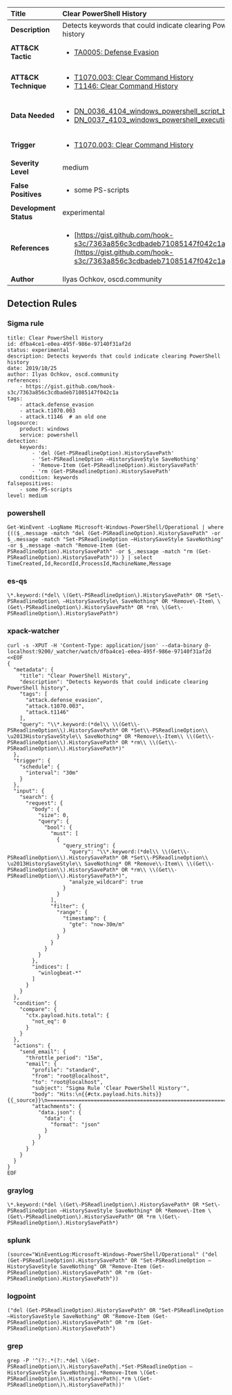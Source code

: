 | Title                    | Clear PowerShell History       |
|:-------------------------|:------------------|
| **Description**          | Detects keywords that could indicate clearing PowerShell history |
| **ATT&amp;CK Tactic**    |  <ul><li>[TA0005: Defense Evasion](https://attack.mitre.org/tactics/TA0005)</li></ul>  |
| **ATT&amp;CK Technique** | <ul><li>[T1070.003: Clear Command History](https://attack.mitre.org/techniques/T1070/003)</li><li>[T1146: Clear Command History](https://attack.mitre.org/techniques/T1146)</li></ul>  |
| **Data Needed**          | <ul><li>[DN_0036_4104_windows_powershell_script_block](../Data_Needed/DN_0036_4104_windows_powershell_script_block.md)</li><li>[DN_0037_4103_windows_powershell_executing_pipeline](../Data_Needed/DN_0037_4103_windows_powershell_executing_pipeline.md)</li></ul>  |
| **Trigger**              | <ul><li>[T1070.003: Clear Command History](../Triggers/T1070.003.md)</li></ul>  |
| **Severity Level**       | medium |
| **False Positives**      | <ul><li>some PS-scripts</li></ul>  |
| **Development Status**   | experimental |
| **References**           | <ul><li>[https://gist.github.com/hook-s3c/7363a856c3cdbadeb71085147f042c1a](https://gist.github.com/hook-s3c/7363a856c3cdbadeb71085147f042c1a)</li></ul>  |
| **Author**               | Ilyas Ochkov, oscd.community |


## Detection Rules

### Sigma rule

```
title: Clear PowerShell History
id: dfba4ce1-e0ea-495f-986e-97140f31af2d
status: experimental
description: Detects keywords that could indicate clearing PowerShell history
date: 2019/10/25
author: Ilyas Ochkov, oscd.community
references:
    - https://gist.github.com/hook-s3c/7363a856c3cdbadeb71085147f042c1a
tags:
    - attack.defense_evasion
    - attack.t1070.003
    - attack.t1146  # an old one
logsource:
    product: windows
    service: powershell
detection:
    keywords:
        - 'del (Get-PSReadlineOption).HistorySavePath'
        - 'Set-PSReadlineOption –HistorySaveStyle SaveNothing'
        - 'Remove-Item (Get-PSReadlineOption).HistorySavePath'
        - 'rm (Get-PSReadlineOption).HistorySavePath'
    condition: keywords
falsepositives:
    - some PS-scripts
level: medium

```





### powershell
    
```
Get-WinEvent -LogName Microsoft-Windows-PowerShell/Operational | where {(($_.message -match "del (Get-PSReadlineOption).HistorySavePath" -or $_.message -match "Set-PSReadlineOption –HistorySaveStyle SaveNothing" -or $_.message -match "Remove-Item (Get-PSReadlineOption).HistorySavePath" -or $_.message -match "rm (Get-PSReadlineOption).HistorySavePath")) } | select TimeCreated,Id,RecordId,ProcessId,MachineName,Message
```


### es-qs
    
```
\*.keyword:(*del\ \(Get\-PSReadlineOption\).HistorySavePath* OR *Set\-PSReadlineOption\ –HistorySaveStyle\ SaveNothing* OR *Remove\-Item\ \(Get\-PSReadlineOption\).HistorySavePath* OR *rm\ \(Get\-PSReadlineOption\).HistorySavePath*)
```


### xpack-watcher
    
```
curl -s -XPUT -H 'Content-Type: application/json' --data-binary @- localhost:9200/_watcher/watch/dfba4ce1-e0ea-495f-986e-97140f31af2d <<EOF
{
  "metadata": {
    "title": "Clear PowerShell History",
    "description": "Detects keywords that could indicate clearing PowerShell history",
    "tags": [
      "attack.defense_evasion",
      "attack.t1070.003",
      "attack.t1146"
    ],
    "query": "\\*.keyword:(*del\\ \\(Get\\-PSReadlineOption\\).HistorySavePath* OR *Set\\-PSReadlineOption\\ \u2013HistorySaveStyle\\ SaveNothing* OR *Remove\\-Item\\ \\(Get\\-PSReadlineOption\\).HistorySavePath* OR *rm\\ \\(Get\\-PSReadlineOption\\).HistorySavePath*)"
  },
  "trigger": {
    "schedule": {
      "interval": "30m"
    }
  },
  "input": {
    "search": {
      "request": {
        "body": {
          "size": 0,
          "query": {
            "bool": {
              "must": [
                {
                  "query_string": {
                    "query": "\\*.keyword:(*del\\ \\(Get\\-PSReadlineOption\\).HistorySavePath* OR *Set\\-PSReadlineOption\\ \u2013HistorySaveStyle\\ SaveNothing* OR *Remove\\-Item\\ \\(Get\\-PSReadlineOption\\).HistorySavePath* OR *rm\\ \\(Get\\-PSReadlineOption\\).HistorySavePath*)",
                    "analyze_wildcard": true
                  }
                }
              ],
              "filter": {
                "range": {
                  "timestamp": {
                    "gte": "now-30m/m"
                  }
                }
              }
            }
          }
        },
        "indices": [
          "winlogbeat-*"
        ]
      }
    }
  },
  "condition": {
    "compare": {
      "ctx.payload.hits.total": {
        "not_eq": 0
      }
    }
  },
  "actions": {
    "send_email": {
      "throttle_period": "15m",
      "email": {
        "profile": "standard",
        "from": "root@localhost",
        "to": "root@localhost",
        "subject": "Sigma Rule 'Clear PowerShell History'",
        "body": "Hits:\n{{#ctx.payload.hits.hits}}{{_source}}\n================================================================================\n{{/ctx.payload.hits.hits}}",
        "attachments": {
          "data.json": {
            "data": {
              "format": "json"
            }
          }
        }
      }
    }
  }
}
EOF

```


### graylog
    
```
\*.keyword:(*del \(Get\-PSReadlineOption\).HistorySavePath* OR *Set\-PSReadlineOption –HistorySaveStyle SaveNothing* OR *Remove\-Item \(Get\-PSReadlineOption\).HistorySavePath* OR *rm \(Get\-PSReadlineOption\).HistorySavePath*)
```


### splunk
    
```
(source="WinEventLog:Microsoft-Windows-PowerShell/Operational" ("del (Get-PSReadlineOption).HistorySavePath" OR "Set-PSReadlineOption –HistorySaveStyle SaveNothing" OR "Remove-Item (Get-PSReadlineOption).HistorySavePath" OR "rm (Get-PSReadlineOption).HistorySavePath"))
```


### logpoint
    
```
("del (Get-PSReadlineOption).HistorySavePath" OR "Set-PSReadlineOption –HistorySaveStyle SaveNothing" OR "Remove-Item (Get-PSReadlineOption).HistorySavePath" OR "rm (Get-PSReadlineOption).HistorySavePath")
```


### grep
    
```
grep -P '^(?:.*(?:.*del \(Get-PSReadlineOption\)\.HistorySavePath|.*Set-PSReadlineOption –HistorySaveStyle SaveNothing|.*Remove-Item \(Get-PSReadlineOption\)\.HistorySavePath|.*rm \(Get-PSReadlineOption\)\.HistorySavePath))'
```




